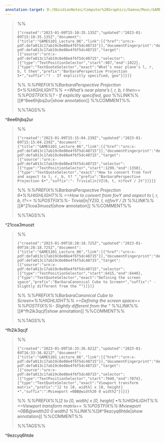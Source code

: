 ```yaml
---
annotation-target: D:/ObsidianNotes/Computer%20Graphics/Gamse/Mooc/GAMES101-现代计算机图形学入门/assets/GAMES101_Lecture_05.pdf
---
```



>%%
>```annotation-json
>{"created":"2023-01-09T15:10:35.135Z","updated":"2023-01-09T15:10:35.135Z","document":{"title":"GAMES101_Lecture_06","link":[{"href":"urn:x-pdf:defa013c17ab19c0e08e4f6f5dc48715"}],"documentFingerprint":"defa013c17ab19c0e08e4f6f5dc48715"},"uri":"urn:x-pdf:defa013c17ab19c0e08e4f6f5dc48715","target":[{"source":"urn:x-pdf:defa013c17ab19c0e08e4f6f5dc48715","selector":[{"type":"TextPositionSelector","start":987,"end":1022},{"type":"TextQuoteSelector","exact":"What’s near plane’s l, r, b, t then","prefix":"BarbaraPerspective Projection 5•","suffix":"? - If explicitly specified, goo"}]}]}
>```
>%%
>*%%PREFIX%%BarbaraPerspective Projection 5•%%HIGHLIGHT%% ==What’s near plane’s l, r, b, t then== %%POSTFIX%%? - If explicitly specified, goo*
>%%LINK%%[[#^8ee6hjbq2ur|show annotation]]
>%%COMMENT%%
>
>%%TAGS%%
>
^8ee6hjbq2ur


>%%
>```annotation-json
>{"created":"2023-01-09T15:15:04.239Z","updated":"2023-01-09T15:15:04.239Z","document":{"title":"GAMES101_Lecture_06","link":[{"href":"urn:x-pdf:defa013c17ab19c0e08e4f6f5dc48715"}],"documentFingerprint":"defa013c17ab19c0e08e4f6f5dc48715"},"uri":"urn:x-pdf:defa013c17ab19c0e08e4f6f5dc48715","target":[{"source":"urn:x-pdf:defa013c17ab19c0e08e4f6f5dc48715","selector":[{"type":"TextPositionSelector","start":1299,"end":1350},{"type":"TextQuoteSelector","exact":"How to convert from fovY and aspect to l, r, b, t? ","prefix":"BarbaraPerspective Projection 6•","suffix":"- Trivial|n|YZ(0, t, n)fovY / 2t"}]}]}
>```
>%%
>*%%PREFIX%%BarbaraPerspective Projection 6•%%HIGHLIGHT%% ==How to convert from fovY and aspect to l, r, b, t?== %%POSTFIX%%- Trivial|n|YZ(0, t, n)fovY / 2t*
>%%LINK%%[[#^21coa3muozt|show annotation]]
>%%COMMENT%%
>
>%%TAGS%%
>
^21coa3muozt


>%%
>```annotation-json
>{"created":"2023-01-09T16:28:18.725Z","updated":"2023-01-09T16:28:18.725Z","document":{"title":"GAMES101_Lecture_06","link":[{"href":"urn:x-pdf:defa013c17ab19c0e08e4f6f5dc48715"}],"documentFingerprint":"defa013c17ab19c0e08e4f6f5dc48715"},"uri":"urn:x-pdf:defa013c17ab19c0e08e4f6f5dc48715","target":[{"source":"urn:x-pdf:defa013c17ab19c0e08e4f6f5dc48715","selector":[{"type":"TextPositionSelector","start":6415,"end":6440},{"type":"TextQuoteSelector","exact":"Defining the screen space","prefix":"BarbaraCanonical Cube to Screen•","suffix":" - Slightly different from the “"}]}]}
>```
>%%
>*%%PREFIX%%BarbaraCanonical Cube to Screen•%%HIGHLIGHT%% ==Defining the screen space== %%POSTFIX%%- Slightly different from the “*
>%%LINK%%[[#^fh2ik3qcjf|show annotation]]
>%%COMMENT%%
>
>%%TAGS%%
>
^fh2ik3qcjf


>%%
>```annotation-json
>{"created":"2023-01-09T16:33:36.821Z","updated":"2023-01-09T16:33:36.821Z","document":{"title":"GAMES101_Lecture_06","link":[{"href":"urn:x-pdf:defa013c17ab19c0e08e4f6f5dc48715"}],"documentFingerprint":"defa013c17ab19c0e08e4f6f5dc48715"},"uri":"urn:x-pdf:defa013c17ab19c0e08e4f6f5dc48715","target":[{"source":"urn:x-pdf:defa013c17ab19c0e08e4f6f5dc48715","selector":[{"type":"TextPositionSelector","start":7049,"end":7074},{"type":"TextQuoteSelector","exact":"Viewport transform matrix","prefix":"]2 to [0, width] x [0, height] •","suffix":":Mviewport =0BB@width20 0 width2"}]}]}
>```
>%%
>*%%PREFIX%%]2 to [0, width] x [0, height] •%%HIGHLIGHT%% ==Viewport transform matrix== %%POSTFIX%%:Mviewport =0BB@width20 0 width2*
>%%LINK%%[[#^9ezcyq6htde|show annotation]]
>%%COMMENT%%
>
>%%TAGS%%
>
^9ezcyq6htde
